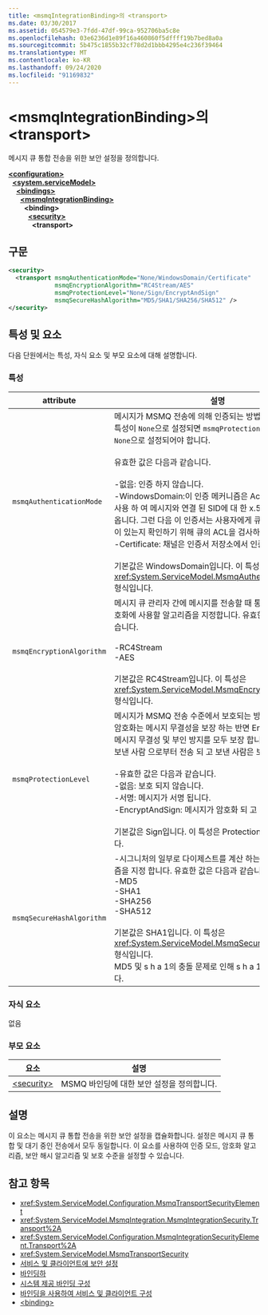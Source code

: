 ```yaml
---
title: <msmqIntegrationBinding>의 <transport>
ms.date: 03/30/2017
ms.assetid: 054579e3-7fdd-47df-99ca-952706ba5c8e
ms.openlocfilehash: 03e6236d1e89f16a460860f5dffff19b7bed8a0a
ms.sourcegitcommit: 5b475c1855b32cf78d2d1bbb4295e4c236f39464
ms.translationtype: MT
ms.contentlocale: ko-KR
ms.lasthandoff: 09/24/2020
ms.locfileid: "91169832"
---
```

# <a name="transport-of-msmqintegrationbinding"></a>\<msmqIntegrationBinding>의 \<transport>

메시지 큐 통합 전송을 위한 보안 설정을 정의합니다.  
  
[**\<configuration>**](../configuration-element.md)\
&nbsp;&nbsp;[**\<system.serviceModel>**](system-servicemodel.md)\
&nbsp;&nbsp;&nbsp;&nbsp;[**\<bindings>**](bindings.md)\
&nbsp;&nbsp;&nbsp;&nbsp;&nbsp;&nbsp;[**\<msmqIntegrationBinding>**](msmqintegrationbinding.md)\
&nbsp;&nbsp;&nbsp;&nbsp;&nbsp;&nbsp;&nbsp;&nbsp;**\<binding>**\
&nbsp;&nbsp;&nbsp;&nbsp;&nbsp;&nbsp;&nbsp;&nbsp;&nbsp;&nbsp;[**\<security>**](security-of-msmqintegrationbinding.md)\
&nbsp;&nbsp;&nbsp;&nbsp;&nbsp;&nbsp;&nbsp;&nbsp;&nbsp;&nbsp;&nbsp;&nbsp;**\<transport>**  
  
## <a name="syntax"></a>구문  
  
```xml  
<security>
  <transport msmqAuthenticationMode="None/WindowsDomain/Certificate"
             msmqEncryptionAlgorithm="RC4Stream/AES"
             msmqProtectionLevel="None/Sign/EncryptAndSign"
             msmqSecureHashAlgorithm="MD5/SHA1/SHA256/SHA512" />
</security>
```  
  
## <a name="attributes-and-elements"></a>특성 및 요소  

 다음 단원에서는 특성, 자식 요소 및 부모 요소에 대해 설명합니다.  
  
### <a name="attributes"></a>특성  
  
|attribute|설명|  
|---------------|-----------------|  
|`msmqAuthenticationMode`|메시지가 MSMQ 전송에 의해 인증되는 방법을 지정합니다. 이 특성이 `None`으로 설정되면 `msmqProtectionLevel` 특성 값도 `None`으로 설정되어야 합니다.<br /><br /> 유효한 값은 다음과 같습니다.<br /><br /> -없음: 인증 하지 않습니다.<br />-WindowsDomain:이 인증 메커니즘은 Active Directory를 사용 하 여 메시지와 연결 된 SID에 대 한 x.509 인증서를 가져옵니다. 그런 다음 이 인증서는 사용자에게 큐에 대한 쓰기 권한이 있는지 확인하기 위해 큐의 ACL을 검사하는 데 사용됩니다.<br />-Certificate: 채널은 인증서 저장소에서 인증서를 가져옵니다.<br /><br /> 기본값은 WindowsDomain입니다. 이 특성은 <xref:System.ServiceModel.MsmqAuthenticationMode> 형식입니다.|  
|`msmqEncryptionAlgorithm`|메시지 큐 관리자 간에 메시지를 전송할 때 통신 중에 메시지 암호화에 사용할 알고리즘을 지정합니다. 유효한 값은 다음과 같습니다.<br /><br /> -RC4Stream<br />-AES<br /><br /> 기본값은 RC4Stream입니다. 이 특성은 <xref:System.ServiceModel.MsmqEncryptionAlgorithm> 형식입니다.|  
|`msmqProtectionLevel`|메시지가 MSMQ 전송 수준에서 보호되는 방식을 지정합니다. 암호화는 메시지 무결성을 보장 하는 반면 EncryptAndSign는 메시지 무결성 및 부인 방지를 모두 보장 합니다. 즉, 메시지는 보낸 사람 으로부터 전송 되 고 보낸 사람은 보낸 사람입니다.<br /><br /> -유효한 값은 다음과 같습니다.<br />-없음: 보호 되지 않습니다.<br />-서명: 메시지가 서명 됩니다.<br />-EncryptAndSign: 메시지가 암호화 되 고 서명 됩니다.<br /><br /> 기본값은 Sign입니다. 이 특성은 ProtectionLevel 형식입니다.|  
|`msmqSecureHashAlgorithm`|-시그니처의 일부로 다이제스트를 계산 하는 데 사용할 알고리즘을 지정 합니다. 유효한 값은 다음과 같습니다.<br />-MD5<br />-SHA1<br />-SHA256<br />-SHA512<br /><br /> 기본값은 SHA1입니다. 이 특성은 <xref:System.ServiceModel.MsmqSecureHashAlgorithm> 형식입니다.<br>MD5 및 s h a 1의 충돌 문제로 인해 s h a 1 이상을 권장 합니다.|  
  
### <a name="child-elements"></a>자식 요소  

 없음  
  
### <a name="parent-elements"></a>부모 요소  
  
|요소|설명|  
|-------------|-----------------|  
|[\<security>](security-of-basichttpbinding.md)|MSMQ 바인딩에 대한 보안 설정을 정의합니다.|  
  
## <a name="remarks"></a>설명  

 이 요소는 메시지 큐 통합 전송을 위한 보안 설정을 캡슐화합니다. 설정은 메시지 큐 통합 및 대기 중인 전송에서 모두 동일합니다. 이 요소를 사용하여 인증 모드, 암호화 알고리즘, 보안 해시 알고리즘 및 보호 수준을 설정할 수 있습니다.  
  
## <a name="see-also"></a>참고 항목

- <xref:System.ServiceModel.Configuration.MsmqTransportSecurityElement>
- <xref:System.ServiceModel.MsmqIntegration.MsmqIntegrationSecurity.Transport%2A>
- <xref:System.ServiceModel.Configuration.MsmqIntegrationSecurityElement.Transport%2A>
- <xref:System.ServiceModel.MsmqTransportSecurity>
- [서비스 및 클라이언트에 보안 설정](../../../wcf/feature-details/securing-services-and-clients.md)
- [바인딩하](../../../wcf/bindings.md)
- [시스템 제공 바인딩 구성](../../../wcf/feature-details/configuring-system-provided-bindings.md)
- [바인딩을 사용하여 서비스 및 클라이언트 구성](../../../wcf/using-bindings-to-configure-services-and-clients.md)
- [\<binding>](bindings.md)
